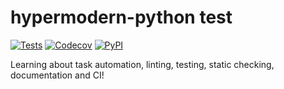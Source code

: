 # hypermodern-python test
[![Tests](https://github.com/bluemania/hypermodern-python/workflows/Tests/badge.svg)](https://github.com/bluemania/hypermodern-python/actions?workflow=Tests)
[![Codecov](https://codecov.io/gh/bluemania/hypermodern-python/branch/master/graph/badge.svg)](https://codecov.io/gh/bluemania/hypermodern-python)
[![PyPI](https://img.shields.io/pypi/v/hypermodern-python-test.svg)](https://pypi.org/project/hypermodern-python-test/)

Learning about task automation, linting, testing, static checking, documentation and CI!
